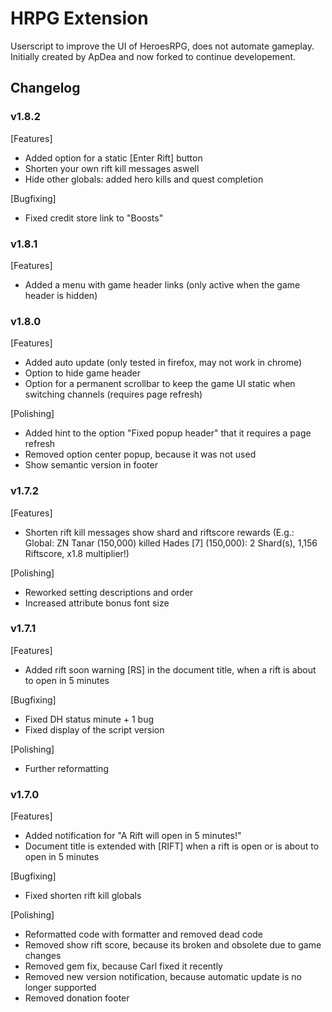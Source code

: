 # HRPG Extension

Userscript to improve the UI of HeroesRPG, does not automate gameplay.
Initially created by ApDea and now forked to continue developement.

## Changelog

### v1.8.2

[Features]
- Added option for a static [Enter Rift] button
- Shorten your own rift kill messages aswell
- Hide other globals: added hero kills and quest completion

[Bugfixing]
- Fixed credit store link to "Boosts"

### v1.8.1

[Features]
- Added a menu with game header links (only active when the game header is hidden)

### v1.8.0

[Features]
- Added auto update (only tested in firefox, may not work in chrome)
- Option to hide game header
- Option for a permanent scrollbar to keep the game UI static when switching channels (requires page refresh)

[Polishing]
- Added hint to the option "Fixed popup header" that it requires a page refresh
- Removed option center popup, because it was not used
- Show semantic version in footer

### v1.7.2

[Features]
- Shorten rift kill messages show shard and riftscore rewards (E.g.: Global: ZN Tanar (150,000) killed Hades [7] (150,000): 2 Shard(s), 1,156 Riftscore, x1.8 multiplier!)

[Polishing]
- Reworked setting descriptions and order
- Increased attribute bonus font size

### v1.7.1

[Features]
- Added rift soon warning [RS] in the document title, when a rift is about to open in 5 minutes

[Bugfixing]
- Fixed DH status minute + 1 bug
- Fixed display of the script version

[Polishing]
- Further reformatting

### v1.7.0

[Features] 
- Added notification for "A Rift will open in 5 minutes!"
- Document title is extended with [RIFT] when a rift is open or is about to open in 5 minutes

[Bugfixing]
- Fixed shorten rift kill globals

[Polishing]
- Reformatted code with formatter and removed dead code
- Removed show rift score, because its broken and obsolete due to game changes
- Removed gem fix, because Carl fixed it recently
- Removed new version notification, because automatic update is no longer supported
- Removed donation footer
